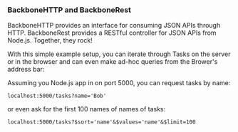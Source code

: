 ### BackboneHTTP and BackboneRest

BackboneHTTP provides an interface for consuming JSON APIs through HTTP. BackboneRest provides a RESTful controller for JSON APIs from Node.js. Together, they rock!

With this simple example setup, you can iterate through Tasks on the server or in the browser and can even make ad-hoc queries from the Brower's address bar:

Assuming you Node.js app in on port 5000, you can request tasks by name:

```
localhost:5000/tasks?name='Bob'
```

or even ask for the first 100 names of names of tasks:

```
localhost:5000/tasks?$sort='name'&$values='name'&$limit=100
```
